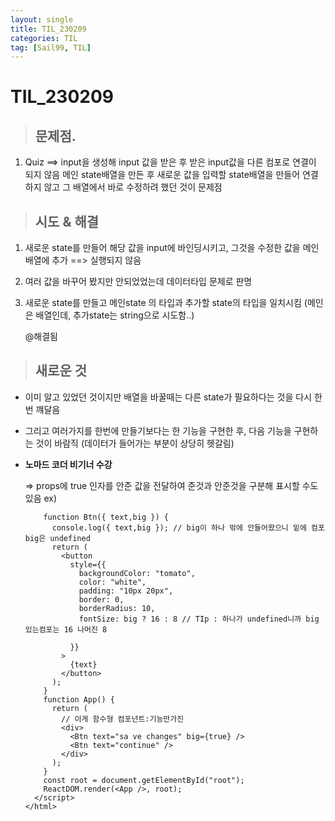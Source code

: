 ```yaml
---
layout: single
title: TIL_230209
categories: TIL
tag: [Sail99, TIL]
---
```


# TIL_230209



> ## 문제점.

1. Quiz ==> input을 생성해 input 값을 받은 후
   받은 input값을 다른 컴포로 연결이 되지 않음
   메인 state배열을 만든 후 새로운 값을 입력할 state배열을 만들어 
   연결하지 않고
   그 배열에서 바로 수정하려 했던 것이 문제점

> ## 시도 & 해결

1. 새로운 state를 만들어 해당 값을 input에 바인딩시키고,
   그것을 수정한 값을 메인배열에 추가
   ==> 실행되지 않음

2. 여러 값을 바꾸어 봤지만 안되었었는데 데이터타입 문제로 판명

3. 새로운 state를 만들고 메인state 의 타입과 추가할 state의 타입을 일치시킴
   (메인은 배열인데, 추가state는 string으로 시도함..)

   @해결됨

> ## 새로운 것

+ 이미 알고 있었던 것이지만 배열을 바꿀때는 다른 state가 필요하다는 것을 다시 한번 꺠달음

+ 그리고 여러가지를 한번에 만들기보다는 한 기능을 구현한 후, 다음 기능을 구현하는 것이 바람직
  (데이터가 들어가는 부분이 상당히 헷갈림)

+ **노마드 코더 비기너 수강**

  => props에 true 인자를 안준 값을 전달하여 준것과 안준것을 구분해 표시할 수도 있음
  ex)

  ```react
      function Btn({ text,big }) {
        console.log({ text,big }); // big이 하나 밖에 안들어왔으니 밑에 컴포 big은 undefined
        return (
          <button
            style={{
              backgroundColor: "tomato", 
              color: "white",
              padding: "10px 20px",
              border: 0,
              borderRadius: 10,
              fontSize: big ? 16 : 8 // TIp : 하나가 undefined니까 big있는컴포는 16 나머진 8 
        
            }}
          >
            {text}
          </button>
        );
      }
      function App() {
        return (
          // 이게 함수형 컴포넌트:기능만가진
          <div>
            <Btn text="sa ve changes" big={true} />
            <Btn text="continue" />
          </div>
        );
      }
      const root = document.getElementById("root");
      ReactDOM.render(<App />, root);
    </script>
  </html>
  
  ```
  
  
